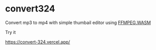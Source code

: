 # convert324

Convert mp3 to mp4 with simple thumbail editor using [FFMPEG.WASM](https://github.com/ffmpegwasm/ffmpeg.wasm)




Try it

https://convert-324.vercel.app/
